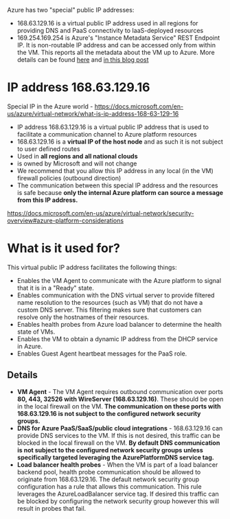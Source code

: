 Azure has two "special" public IP addresses: 
- 168.63.129.16 is a virtual public IP address used in all regions for providing DNS and PaaS connectivity to IaaS-deployed resources
- 169.254.169.254 is Azure's "Instance Metadata Service" REST Endpoint IP. It is non-routable IP address and can be accessed only from within the VM. This reports all the metadata about the VM up to Azure. More details can be found [here](https://docs.microsoft.com/en-us/azure/virtual-machines/windows/instance-metadata-service#:~:text=The%20endpoint%20is%20available%20at,only%20from%20within%20the%20VM.&text=This%20service%20is%20generally%20available,information%20about%20virtual%20machine%20instances.) and [in this blog post](https://msftstack.wordpress.com/2019/04/14/the-azure-instance-metadata-service-for-fun-and-profit/)

# IP address 168.63.129.16 
Special IP in the Azure world - https://docs.microsoft.com/en-us/azure/virtual-network/what-is-ip-address-168-63-129-16
- IP address 168.63.129.16 is a virtual public IP address that is used to facilitate a communication channel to Azure platform resources
- 168.63.129.16 is a **virtual IP of the host node** and as such it is not subject to user defined routes
- Used in **all regions and all national clouds** 
- is owned by Microsoft and will not change
- We recommend that you allow this IP address in any local (in the VM) firewall policies (outbound direction)
- The communication between this special IP address and the resources is safe because **only the internal Azure platform can source a message from this IP address.**

https://docs.microsoft.com/en-us/azure/virtual-network/security-overview#azure-platform-considerations

# What is it used for?
This virtual public IP address facilitates the following things:
- Enables the VM Agent to communicate with the Azure platform to signal that it is in a "Ready" state.
- Enables communication with the DNS virtual server to provide filtered name resolution to the resources (such as VM) that do not have a custom DNS server. This filtering makes sure that customers can resolve only the hostnames of their resources.
- Enables health probes from Azure load balancer to determine the health state of VMs.
- Enables the VM to obtain a dynamic IP address from the DHCP service in Azure.
- Enables Guest Agent heartbeat messages for the PaaS role.

## Details
- **VM Agent** - The VM Agent requires outbound communication over ports **80, 443, 32526 with WireServer (168.63.129.16)**. These should be open in the local firewall on the VM. **The communication on these ports with 168.63.129.16 is not subject to the configured network security groups.**
- **DNS for Azure PaaS/SaaS/public cloud integrations** - 168.63.129.16 can provide DNS services to the VM. If this is not desired, this traffic can be blocked in the local firewall on the VM. **By default DNS communication is not subject to the configured network security groups unless specifically targeted leveraging the AzurePlatformDNS service tag.**
- **Load balancer health probes** - When the VM is part of a load balancer backend pool, health probe communication should be allowed to originate from 168.63.129.16. The default network security group configuration has a rule that allows this communication. This rule leverages the AzureLoadBalancer service tag. If desired this traffic can be blocked by configuring the network security group however this will result in probes that fail.
